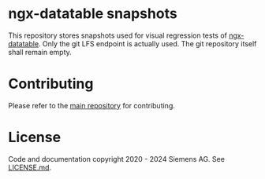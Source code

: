 # ngx-datatable snapshots

This repository stores snapshots used for visual regression tests of [ngx-datatable](https://github.com/siemens/ngx-datatable).
Only the git LFS endpoint is actually used. The git repository itself shall remain empty.

# Contributing
Please refer to the [main repository](https://github.com/siemens/ngx-datatable) for contributing.

# License
Code and documentation copyright 2020 - 2024 Siemens AG.
See [LICENSE.md](LICENSE).